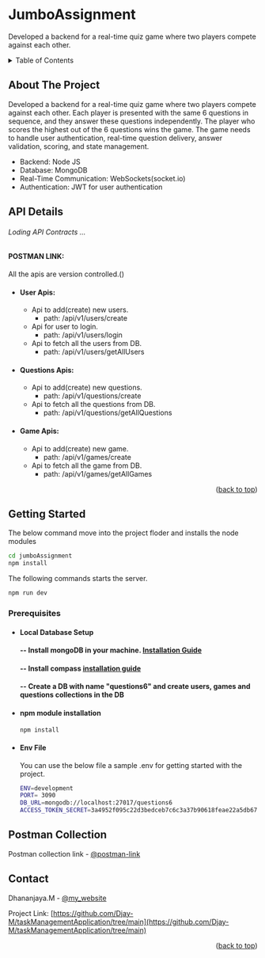 # JumboAssignment

Developed a backend for a real-time quiz game where two players compete against each other.

<!-- TABLE OF CONTENTS -->
<details>
  <summary>Table of Contents</summary>
  <ol>
    <li>
      <a href="#about-the-project">About The Project</a>
      <ul>
        <li><a href="#user-apis">User Apis</a></li>
      </ul>
      <ul>
        <li><a href="#task-apis">Task Apis</a></li>
      </ul>
    </li>
    <li>
      <a href="#getting-started">Getting Started</a>
      <ul>
        <li><a href="#prerequisites">Prerequisites</a>
            <ul><li><a href="#local-database-setup">Local Database Setup</a></ul></li>
            <ul><li><a href="#npm-module-installation">NPM Module Installation</a></ul></li>
            <ul><li><a href="#env-file">ENV File</a></ul></li>
        </li>
      </ul>
    </li>
    <li><a href="#postman-collection">Postman Collection</a></li>
    <li><a href="#contact">Contact</a></li>
  </ol>
</details>

<!-- ABOUT THE PROJECT -->

## About The Project

Developed a backend for a real-time quiz game where two players compete against each other. Each player is presented with the same 6 questions in sequence, and they answer these questions independently. The player who scores the highest out of the 6 questions wins the game. The game needs to handle user authentication, real-time question delivery, answer validation, scoring, and state management.

- Backend: Node JS
- Database: MongoDB
- Real-Time Communication: WebSockets(socket.io)
- Authentication: JWT for user authentication

## API Details

###### Loding API Contracts ...

#### POSTMAN LINK:

All the apis are version controlled.()

- #### User Apis:

  - Api to add(create) new users.
    - path: /api/v1/users/create
  - Api for user to login.
    - path: /api/v1/users/login
  - Api to fetch all the users from DB.
    - path: /api/v1/users/getAllUsers

- #### Questions Apis:

  - Api to add(create) new questions.
    - path: /api/v1/questions/create
  - Api to fetch all the questions from DB.
    - path: /api/v1/questions/getAllQuestions

- #### Game Apis:

  - Api to add(create) new game.
    - path: /api/v1/games/create
  - Api to fetch all the game from DB.
    - path: /api/v1/games/getAllGames

<p align="right">(<a href="#readme-top">back to top</a>)</p>

<!-- GETTING STARTED -->

## Getting Started

The below command move into the project floder and installs the node modules

```sh
cd jumboAssignment
npm install
```

The following commands starts the server.

```sh
npm run dev
```

### Prerequisites

- #### Local Database Setup

  #### -- Install mongoDB in your machine. [Installation Guide](https://www.mongodb.com/docs/manual/administration/install-community/)

  #### -- Install compass [installation guide](https://www.mongodb.com/try/download/compass)

  #### -- Create a DB with name "questions6" and create users, games and questions collections in the DB

- #### npm module installation

  ```sh
  npm install
  ```

- #### Env File

  You can use the below file a sample .env for getting started with the project.

  ```sh
  ENV=development
  PORT= 3090
  DB_URL=mongodb://localhost:27017/questions6
  ACCESS_TOKEN_SECRET=3a4952f095c22d3bedceb7c6c3a37b90618feae22a5db6722f04921e1975841e4befd4035231ac8b93325e78feb9562b812de98608548651186375dfae1dc62f

  ```

<!-- Postman Collection -->

## Postman Collection

Postman collection link - [@postman-link](https://djay-m.github.io/resume/)

## Contact

Dhananjaya.M - [@my_website](https://elements.getpostman.com/redirect?entityId=33121059-44362fbd-84ab-46e9-ba80-ad911b366bf7&entityType=collection)

Project Link: [https://github.com/Djay-M/taskManagementApplication/tree/main](https://github.com/Djay-M/taskManagementApplication/tree/main)

<p align="right">(<a href="#readme-top">back to top</a>)</p>
